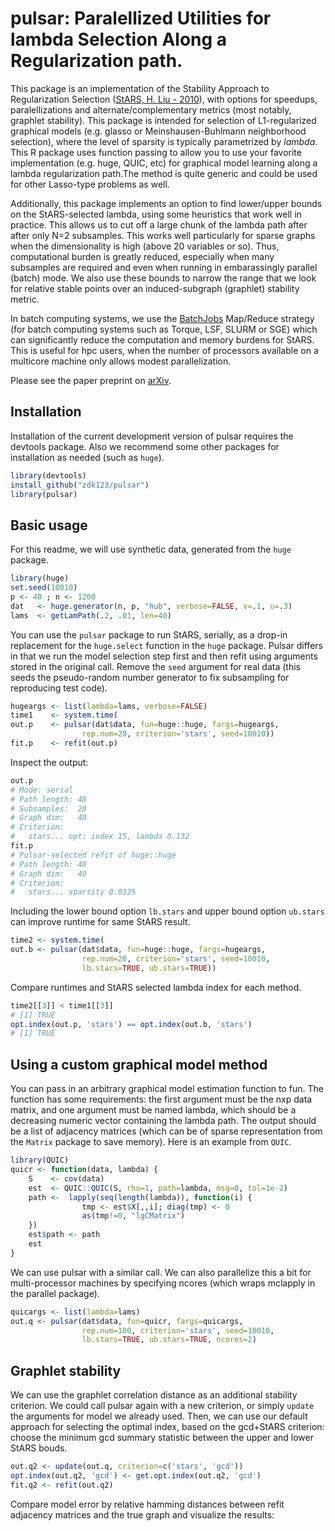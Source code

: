 <!-- README.md is generated from README.Rmd. Please edit that file -->



# pulsar: Paralellized Utilities for lambda Selection Along a Regularization path.

This package is an implementation of the Stability Approach to Regularization Selection 
([StARS, H. Liu - 2010](https://papers.nips.cc/paper/3966-stability-approach-to-regularization-selection-stars-for-high-dimensional-graphical-models.pdf)),
with options for speedups, paralellizations and alternate/complementary metrics 
(most notably, graphlet stability). This package is intended for selection of L1-regularized graphical
models (e.g. glasso or Meinshausen-Buhlmann neighborhood selection), where the level of sparsity is
typically parametrized by *lambda*. This R package uses function passing to allow you to use your
favorite implementation (e.g. huge, QUIC, etc) for graphical model learning along a lambda
regularization path.The method is quite generic and could be used for other Lasso-type problems as
well.

Additionally, this package implements an option to find lower/upper bounds on the StARS-selected 
lambda, using some heuristics that work well in practice. This allows us to cut off a large chunk of
the lambda path after after only N=2 subsamples. 
This works well particularly for sparse graphs when the dimensionality is high (above 20 variables
or so).  Thus, computational burden is greatly reduced, especially when many subsamples are required
and even when running in embarassingly parallel (batch) mode. We also use these bounds to narrow the
range that we look for relative stable points over an induced-subgraph (graphlet) stability metric.

In batch computing systems, we use the [BatchJobs](https://cran.r-project.org/web/packages/BatchJobs/)
Map/Reduce strategy (for batch computing systems such as Torque, LSF, SLURM or SGE) which can 
significantly reduce the computation and memory burdens for StARS. This is useful for hpc users, 
when the number of processors available on a multicore machine only allows modest parallelization.

Please see the paper preprint on [arXiv](https://arxiv.org/abs/1605.07072).


## Installation

Installation of the current development version of pulsar requires the devtools package. Also we
recommend some other packages for installation as needed (such as `huge`).


```r
library(devtools)
install_github("zdk123/pulsar")
library(pulsar)
```

## Basic usage

For this readme, we will use synthetic data, generated from the `huge` package.


```r
library(huge)
set.seed(10010)
p <- 40 ; n <- 1200
dat   <- huge.generator(n, p, "hub", verbose=FALSE, v=.1, u=.3)
lams  <- getLamPath(.2, .01, len=40)
```

You can use the `pulsar` package to run StARS, serially, as a drop-in replacement for the 
`huge.select` function in the `huge` package. Pulsar differs in that we run the model selection step
first and then refit using arguments stored in the original call. Remove the `seed` argument for
real data (this seeds the pseudo-random number generator to fix subsampling for reproducing test
code).


```r
hugeargs <- list(lambda=lams, verbose=FALSE)
time1    <- system.time(
out.p    <- pulsar(dat$data, fun=huge::huge, fargs=hugeargs,
                rep.num=20, criterion='stars', seed=10010))
fit.p    <- refit(out.p)
```

Inspect the output:

```r
out.p
# Mode: serial
# Path length: 40 
# Subsamples:  20 
# Graph dim:   40 
# Criterion:
#   stars... opt: index 15, lambda 0.132
fit.p
# Pulsar-selected refit of huge::huge 
# Path length: 40 
# Graph dim:   40 
# Criterion:
#   stars... sparsity 0.0325
```

Including the lower bound option `lb.stars` and upper bound option `ub.stars` can improve runtime
for same StARS result.


```r
time2 <- system.time(
out.b <- pulsar(dat$data, fun=huge::huge, fargs=hugeargs,
                rep.num=20, criterion='stars', seed=10010,
                lb.stars=TRUE, ub.stars=TRUE))
```

Compare runtimes and StARS selected lambda index for each method.


```r
time2[[3]] < time1[[3]]
# [1] TRUE
opt.index(out.p, 'stars') == opt.index(out.b, 'stars')
# [1] TRUE
```

## Using a custom graphical model method

You can pass in an arbitrary graphical model estimation function to fun. The function has some
requirements: the first argument must be the nxp data matrix, and one argument must be named lambda,
which should be a decreasing numeric vector containing the lambda path. 
The output should be a list of adjacency matrices (which can be of sparse representation from the
`Matrix` package to save memory).
Here is an example from `QUIC`.


```r
library(QUIC)
quicr <- function(data, lambda) {
    S    <- cov(data)
    est  <- QUIC::QUIC(S, rho=1, path=lambda, msg=0, tol=1e-2)
    path <-  lapply(seq(length(lambda)), function(i) {
                tmp <- est$X[,,i]; diag(tmp) <- 0
                as(tmp!=0, "lgCMatrix")
    })
    est$path <- path
    est
}
```

We can use pulsar with a similar call. We can also parallelize this a bit for multi-processor
machines by specifying ncores (which wraps mclapply in the parallel package).

```r
quicargs <- list(lambda=lams)
out.q <- pulsar(dat$data, fun=quicr, fargs=quicargs,
                rep.num=100, criterion='stars', seed=10010,
                lb.stars=TRUE, ub.stars=TRUE, ncores=2)
```

## Graphlet stability

We can use the graphlet correlation distance as an additional stability criterion. We could call
pulsar again with a new criterion, or simply `update` the arguments for model we already used. Then,
we can use our default approach for selecting the optimal index, based on the gcd+StARS criterion:
choose the minimum gcd summary statistic between the upper and lower StARS bouds.


```r
out.q2 <- update(out.q, criterion=c('stars', 'gcd'))
opt.index(out.q2, 'gcd') <- get.opt.index(out.q2, 'gcd')
fit.q2 <- refit(out.q2)
```

Compare model error by relative hamming distances between refit adjacency matrices and the true
graph and visualize the results:


















